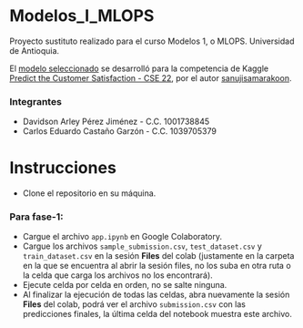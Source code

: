 # Modelos_I_MLOPS
Proyecto sustituto realizado para el curso Modelos 1, o MLOPS. Universidad de Antioquia.

El [modelo seleccionado](https://www.kaggle.com/code/sanujisamarakoon/predict-the-customer-satisfaction-cse22) se desarrolló para la competencia de Kaggle [Predict the Customer Satisfaction - CSE 22](https://www.kaggle.com/competitions/Predict-the-Customer-Satisfaction-CSE-22), por el autor [sanujisamarakoon](https://www.kaggle.com/sanujisamarakoon).

### Integrantes
- Davidson Arley Pérez Jiménez - C.C. 1001738845
- Carlos Eduardo Castaño Garzón - C.C. 1039705379

# Instrucciones
- Clone el repositorio en su máquina.

### Para fase-1:
- Cargue el archivo `app.ipynb` en Google Colaboratory.
- Cargue los archivos `sample_submission.csv`, `test_dataset.csv` y `train_dataset.csv` en la sesión **Files** del colab (justamente en la carpeta en la que se encuentra al abrir la sesión files, no los suba en otra ruta o la celda que carga los archivos no los encontrará).
- Ejecute celda por celda en orden, no se salte ninguna.
- Al finalizar la ejecución de todas las celdas, abra nuevamente la sesión **Files** del colab, podrá ver el archivo `submission.csv` con las predicciones finales, la última celda del notebook muestra este archivo.
